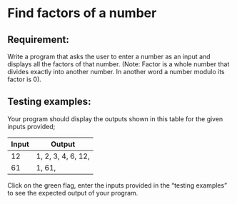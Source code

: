 # Find factors of a number

## Requirement:

Write a program that asks the user to enter a number as an input and displays all the factors of that number. (Note: Factor is a whole number that divides exactly into another number. In another word a number modulo its factor is 0).

## Testing examples:

Your program should display the outputs shown in this table for the given inputs provided;

| Input     | Output                         |
| --------- | ------------------------------ |
| 12        | 1, 2, 3, 4, 6, 12,             |
| 61        | 1, 61,                         |

Click on the green flag, enter the inputs provided in the “testing examples” to see the expected output of your program.
